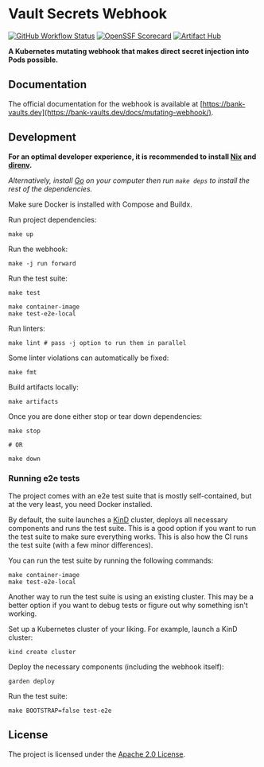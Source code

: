 # Vault Secrets Webhook

[![GitHub Workflow Status](https://img.shields.io/github/actions/workflow/status/bank-vaults/vault-secrets-webhook/ci.yaml?style=flat-square)](https://github.com/bank-vaults/vault-secrets-webhook/actions/workflows/ci.yaml)
[![OpenSSF Scorecard](https://api.securityscorecards.dev/projects/github.com/bank-vaults/vault-secrets-webhook/badge?style=flat-square)](https://api.securityscorecards.dev/projects/github.com/bank-vaults/vault-secrets-webhook)
[![Artifact Hub](https://img.shields.io/endpoint?url=https://artifacthub.io/badge/repository/vault-secrets-webhook)](https://artifacthub.io/packages/search?repo=vault-secrets-webhook)

**A Kubernetes mutating webhook that makes direct secret injection into Pods possible.**

## Documentation

The official documentation for the webhook is available at [https://bank-vaults.dev](https://bank-vaults.dev/docs/mutating-webhook/).

## Development

**For an optimal developer experience, it is recommended to install [Nix](https://nixos.org/download.html) and [direnv](https://direnv.net/docs/installation.html).**

_Alternatively, install [Go](https://go.dev/dl/) on your computer then run `make deps` to install the rest of the dependencies._

Make sure Docker is installed with Compose and Buildx.

Run project dependencies:

```shell
make up
```

Run the webhook:

```shell
make -j run forward
```

Run the test suite:

```shell
make test

make container-image
make test-e2e-local
```

Run linters:

```shell
make lint # pass -j option to run them in parallel
```

Some linter violations can automatically be fixed:

```shell
make fmt
```

Build artifacts locally:

```shell
make artifacts
```

Once you are done either stop or tear down dependencies:

```shell
make stop

# OR

make down
```

### Running e2e tests

The project comes with an e2e test suite that is mostly self-contained,
but at the very least, you need Docker installed.

By default, the suite launches a [KinD](https://kind.sigs.k8s.io/) cluster, deploys all necessary components and runs the test suite.
This is a good option if you want to run the test suite to make sure everything works. This is also how the CI runs the test suite
(with a few minor differences).

You can run the test suite by running the following commands:

```shell
make container-image
make test-e2e-local
```

Another way to run the test suite is using an existing cluster.
This may be a better option if you want to debug tests or figure out why something isn't working.

Set up a Kubernetes cluster of your liking. For example, launch a KinD cluster:

```shell
kind create cluster
```

Deploy the necessary components (including the webhook itself):

```shell
garden deploy
```

Run the test suite:

```shell
make BOOTSTRAP=false test-e2e
```

## License

The project is licensed under the [Apache 2.0 License](LICENSE).
